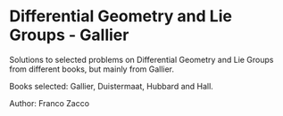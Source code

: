 # Differential Geometry and Lie Groups - Gallier
Solutions to selected problems on Differential Geometry and Lie Groups from different books, but mainly from Gallier.

Books selected: Gallier, Duistermaat, Hubbard and Hall.

Author: Franco Zacco